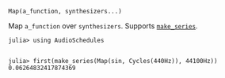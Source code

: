 ```
Map(a_function, synthesizers...)
```

Map `a_function` over `synthesizers`. Supports [`make_series`](@ref).

```jldoctest
julia> using AudioSchedules


julia> first(make_series(Map(sin, Cycles(440Hz)), 44100Hz))
0.06264832417874369
```

